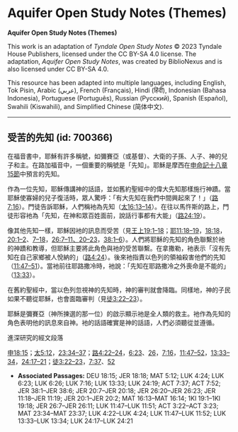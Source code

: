 # Aquifer Open Study Notes (Themes)

**Aquifer Open Study Notes (Themes)**

This work is an adaptation of *Tyndale Open Study Notes* © 2023 Tyndale House Publishers, licensed under the CC BY\-SA 4\.0 license. The adaptation, *Aquifer Open Study Notes*, was created by BiblioNexus and is also licensed under CC BY\-SA 4\.0\.

This resource has been adapted into multiple languages, including English, Tok Pisin, Arabic (عربي), French (Français), Hindi (हिंदी), Indonesian (Bahasa Indonesia), Portuguese (Português), Russian (Русский), Spanish (Español), Swahili (Kiswahili), and Simplified Chinese (简体中文).



--------------------------------

## 受苦的先知 (id: 700366)

在福音書中，耶穌有許多稱號，如彌賽亞（或基督）、大衛的子孫、人子、神的兒子和主。在路加福音中，一個重要的稱號是「先知」。耶穌是摩西在[申命記十八章15節](https://ref.ly/Deut18:15)中預言的先知。

作為一位先知，耶穌傳講神的話語，並如舊約聖經中的偉大先知那樣施行神蹟。當耶穌使寡婦的兒子復活時，眾人驚呼：「有大先知在我們中間興起來了！」（[路7:16](https://ref.ly/Luke7:16)）。門徒告訴耶穌，人們稱衪為先知（[太16:13–14](https://ref.ly/Matt16:13-Matt16:14)）。在往以馬忤斯的路上，門徒形容衪為「先知，在神和眾百姓面前，說話行事都有大能」（[路24:19](https://ref.ly/Luke24:19)）。

像其他先知一樣，耶穌因衪的訊息而受苦（見[王上19:1–18](https://ref.ly/1Kgs19:1-1Kgs19:18)；[耶11:18–19](https://ref.ly/Jer11:18-Jer11:19)，[18:18](https://ref.ly/Jer18:18)，[20:1–2](https://ref.ly/Jer20:1-Jer20:2)、[7–18](https://ref.ly/Jer20:7-Jer20:18)，[26:7–11、](https://ref.ly/Jer26:7-Jer26:11)[20–23](https://ref.ly/Jer26:20-Jer26:23)，[38:1–6](https://ref.ly/Jer38:1-Jer38:6)）。人們將耶穌的先知的角色聯繫於衪的神蹟和教導，但耶穌主要將此角色與衪的受苦聯繫。在拿撒勒，衪表示「沒有先知在自己家鄉被人悅納的」（[路4:24](https://ref.ly/Luke4:24)）。後來衪指責以色列的領袖殺害他們的先知（[11:47–51](https://ref.ly/Luke11:47-Luke11:51)）。當衪前往耶路撒冷時，衪說：「先知在耶路撒冷之外喪命是不能的」（[13:33](https://ref.ly/Luke13:33)）。

在舊約聖經中，當以色列忽視神的先知時，神的審判就會降臨。同樣地，神的子民如果不聽從耶穌，也會面臨審判（見[徒3:22–23](https://ref.ly/Acts3:22-Acts3:23)）。

耶穌是彌賽亞（神所揀選的那一位）的啟示顯示衪是全人類的救主。衪作為先知的角色表明他的訊息來自神。衪的話語確實是神的話語，人們必須聽從並遵循。

進深研究的經文段落

[申18:15](https://ref.ly/Deut18:15)；[太5:12](https://ref.ly/Matt5:12)，[23:34–37](https://ref.ly/Matt23:34-Matt23:37)；[路4:22–24](https://ref.ly/Luke4:22-Luke4:24)，[6:23](https://ref.ly/Luke6:23)、[26](https://ref.ly/Luke6:26)，[7:16](https://ref.ly/Luke7:16)，[11:47–52](https://ref.ly/Luke11:47-Luke11:52)，[13:33–34](https://ref.ly/Luke13:33-Luke13:34)，[24:17–21](https://ref.ly/Luke24:17-Luke24:21)；[徒3:22–23](https://ref.ly/Acts3:22-Acts3:23)，[7:37](https://ref.ly/Acts7:37)、[52](https://ref.ly/Acts7:52)

* **Associated Passages:** DEU 18:15; JER 18:18; MAT 5:12; LUK 4:24; LUK 6:23; LUK 6:26; LUK 7:16; LUK 13:33; LUK 24:19; ACT 7:37; ACT 7:52; JER 38:1–JER 38:6; JER 20:7–JER 20:18; JER 26:20–JER 26:23; JER 11:18–JER 11:19; JER 20:1–JER 20:2; MAT 16:13–MAT 16:14; 1KI 19:1–1KI 19:18; JER 26:7–JER 26:11; LUK 11:47–LUK 11:51; ACT 3:22–ACT 3:23; MAT 23:34–MAT 23:37; LUK 4:22–LUK 4:24; LUK 11:47–LUK 11:52; LUK 13:33–LUK 13:34; LUK 24:17–LUK 24:21

